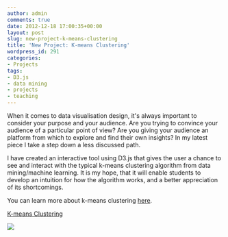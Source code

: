 ```yaml
---
author: admin
comments: true
date: 2012-12-18 17:00:35+00:00
layout: post
slug: new-project-k-means-clustering
title: 'New Project: K-means Clustering'
wordpress_id: 291
categories:
- Projects
tags:
- D3.js
- data mining
- projects
- teaching
---
```


When it comes to data visualisation design, it's always important to consider your purpose and your audience. Are you trying to convince your audience of a particular point of view? Are you giving your audience an platform from which to explore and find their own insights? In my latest piece I take a step down a less discussed path.





I have created an interactive tool using D3.js that gives the user a chance to see and interact with the typical k-means clustering algorithm from data mining/machine learning. It is my hope, that it will enable students to develop an intuition for how the algorithm works, and a better appreciation of its shortcomings.





You can learn more about k-means clustering [here](http://en.wikipedia.org/wiki/K-means_clustering).



[K-means Clustering](http://thinkdatavis.com/portfolio/k-means.html)  

[![](http://54.214.234.254/wp-content/uploads/2012/12/kmeans.png)](http://thinkdatavis.com/portfolio/k-means.html)
